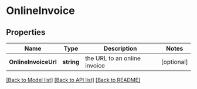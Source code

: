 # OnlineInvoice

## Properties

Name | Type | Description | Notes
------------ | ------------- | ------------- | -------------
**OnlineInvoiceUrl** | **string** | the URL to an online invoice | [optional] 

[[Back to Model list]](../README.md#documentation-for-models) [[Back to API list]](../README.md#documentation-for-api-endpoints) [[Back to README]](../README.md)



